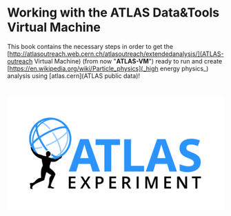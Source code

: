 
# Working with the ATLAS Data&Tools Virtual Machine

This book contains the necessary steps in order to get the [http://atlasoutreach.web.cern.ch/atlasoutreach/extendedanalysis/](ATLAS-outreach Virtual Machine) (from now "**ATLAS-VM**") ready to run and create [https://en.wikipedia.org/wiki/Particle_physics](_high energy physics_) analysis using [atlas.cern](ATLAS public data)!

# ![Image](./pictures/ATLAS-Logo-Ref-CMYK-M.jpg)
